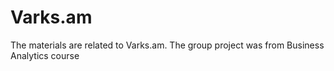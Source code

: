 # Varks.am
The materials are related to Varks.am. The group project was from Business Analytics course
